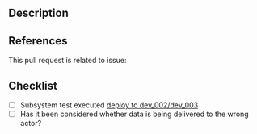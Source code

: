 <!--- 🙏 Thank you for your submission, we really appreciate it. Like many open source projects, we ask that you sign our [Contributor License Agreement](https://cla-assistant.io/Energinet-DataHub/geh-aggregations) before we can accept your contribution. --->

<!-- TITLE

Prefix with one of these:
- feat: A new feature including tests
- fix: A bug fix, this can also add test to cover the bug
- docs: Changes in documentation
- style: Style changes, formatting
- refac: Refactoring
- perf: Performance improvements
- test: Add missing tests
- build: Changes to the build process
- chore: updating dependencies

Read more at https://github.com/Mech0z/GitHubGuidelines

-->

## Description

## References

This pull request is related to issue:

## Checklist

- [ ] Subsystem test executed [deploy to dev_002/dev_003](https://github.com/Energinet-DataHub/dh3-environments/actions/workflows/edi-cd.yml)
- [ ] Has it been considered whether data is being delivered to the wrong actor?
